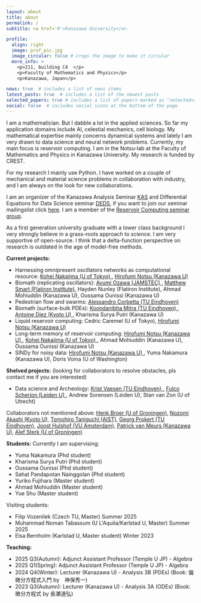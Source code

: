 ```yaml
---
layout: about
title: about
permalink: /
subtitle: <a href='#'>Kanazawa University</a>. 

profile:
  align: right
  image: prof_pic.jpg
  image_circular: false # crops the image to make it circular
  more_info: >
    <p>211, building C4  </p>
    <p>Faculty of Mathematics and Physics</p>
    <p>Kanazawa, Japan</p>

news: true  # includes a list of news items
latest_posts: true  # includes a list of the newest posts
selected_papers: true # includes a list of papers marked as "selected={true}"
social: false  # includes social icons at the bottom of the page
---
```


I am a mathematician. But I dabble a lot in the applied sciences. So far my application domains include AI, celestial mechanics, cell biology. My mathematical expertise mainly concerns dynamical systems and lately I am very drawn to data science and neural network problems. Currently, my main focus is reservoir computing. I am in the Notsu-lab at the Faculty of Mathematics and Physics in Kanazawa University. My research is funded by CREST.

For my research I mainly use Python. I have worked on a couple of mechanical and material science problems in collaboration with industry, and I am always on the look for new collaborations.

I am an organizer of the Kanazawa Analysis Seminar [KAS](http://polaris.s.kanazawa-u.ac.jp/kas/) and Differential Equations for Data Science seminar [DEDS](https://scheme.hn/deds/), if you want to join our seminar mailingslist click [here](https://groups.google.com/forum/#!forum/deds-ku/join). I am a member of the [Reservoir Computing seminar group](https://www.kohei-nakajima.com/rc-seminar-group).

As a first generation university graduate with a lower class background I very strongly believe in a grass-roots approach to science. I am very supportive of open-source. I think that a delta-function perspective on research is outdated in the age of model-free methods.  

**Current projects:**
<ul>
    <li> Harnessing omnipresent oscillators networks as computational resource: <a href ="https://www.kohei-nakajima.com/">Kohei Nakajima (U of Tokyo) </a>, <a href = "https://scheme.hn/"> Hirofumi Notsu (Kanazawa U) </a> </li>
    <li> Biomath (replicating oscillators): <a href="https://sites.google.com/edu.k.u-tokyo.ac.jp/ayumiozawa/home"> Ayumi Ozawa (JAMSTEC) </a>, <a href = "https://www.simonsfoundation.org/people/matthew-smart/"> Matthew Smart (Flatiron Institute)</a>, Hayden Nunley (Flatiron Institute), Ahmad Mohiuddin (Kanazawa U),  Oussama Ounissi (Kanazawa U)</li>
    <li> Pedestrian flow and swarms: <a href = "https://corbetta.phys.tue.nl/"> Alessandro Corbetta (TU Eindhoven)</a> </li>
    <li> Biomath (surface-bulk PDEs): <a href = "https://www.koondi.net/"> Koondanibha Mitra (TU Eindhoven) </a>, <a href = "https://antoinediez.gitlab.io/"> Antoine Diez (Kyoto U) </a>, Kharisma Surya Putri (Kanazawa U) </li>
    <li> Liquid reservoir computing: Cedric Caremel (U of Tokyo), <a href = "https://scheme.hn/"> Hirofumi Notsu (Kanazawa U) </a> </li>
    <li> Long-term memory of reservoir computing: <a href = "https://scheme.hn/"> Hirofumi Notsu (Kanazawa U) </a>, <a href ="https://www.kohei-nakajima.com/">Kohei Nakajima (U of Tokyo) </a>, Ahmad Mohiuddin (Kanazawa U),  Oussama Ounissi (Kanazawa U) </li>
    <li> SINDy for noisy data: <a href = "https://scheme.hn/"> Hirofumi Notsu (Kanazawa U) </a>, Yuma Nakamura (Kanazawa U), Doris Voina (U of Washington) </li>
</ul>

**Shelved projects:** (looking for collaborators to resolve obstacles, pls contact me if you are interested)

<ul>
    <li> Data science and Archeology: <a href ="https://www.tue.nl/en/research/researchers/krist-vaesen"> Krist Vaesen (TU Eindhoven) </a>, <a href="https://www.universiteitleiden.nl/en/staffmembers/fulco-scherjon"> Fulco Scherjon (Leiden U) </a>, Andrew Sorensen (Leiden U), Stan van Zon (U of Utrecht)</li>
</ul>

Collaborators not mentioned above:  <a href ="https://www.math.rug.nl/~broer/">Henk Broer (U of Groningen)</a>, <a href="https://sites.google.com/view/nozomiakashi/">Nozomi Akashi (Kyoto U)</a>, <a href="https://researchmap.jp/tomohiro-taniguchi">Tomohiro Taniguchi (AIST)</a>, <a href="https://www.tue.nl/en/research/researchers/georg-prokert">Georg Prokert (TU Eindhoven)</a>, <a href="https://www.few.vu.nl/~jhulshof/">Joost Hulshof (VU Amsterdam)</a>, <a href="https://sites.google.com/site/pjpvmeurs/">Patrick van Meurs (Kanazawa U)</a>, <a href = "https://www.math.rug.nl/~alef/"> Alef Sterk (U of Groningen) </a>

**Students:** Currently I am supervising: 
<ul>
  <li> Yuma Nakamura (Phd student) </li>
  <li> Kharisma Surya Putri (Phd student) </li>
  <li> Oussama Ounissi (Phd student) </li>
  <li> Sahat Pandapotan Nainggolan (Phd student) </li>
  <li> Yuriko Fujihara (Master student) </li>
  <li> Ahmad Mohiuddin (Master student) </li>
  <li> Yue Shu (Master student) </li>
</ul>

Visiting students:
<ul>
  <li> Filip Vozenilek (Czech TU, Master) Summer 2025 </li>
  <li> Muhammad Noman Tabassum (U L'Aquila/Karlstad U, Master) Summer 2025</li>
  <li> Elsa Bernholm (Karlstad U, Master student) Winter 2023 </li>
</ul>

**Teaching:** 
<ul>
  <li>2025 Q3(Autumn): Adjunct Assistant Professor (Temple U JP) - Algebra  </li>
  <li>2025 Q1(Spring): Adjunct Assistant Professor (Temple U JP) - Algebra  </li>
  <li>2024 Q4(Winter): Lecturer (Kanazawa U) - Analysis 3B (PDEs) (Book: 偏微分方程式入門 by　神保秀一) </li>
  <li>2023 Q3(Autumn): Lecturer (Kanazawa U) - Analysis 3A (ODEs) (Book: 微分方程式 by 長瀬道弘)</li>
</ul>
